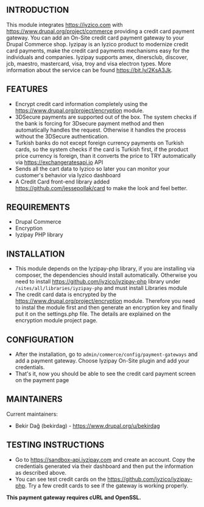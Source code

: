 INTRODUCTION
------------

This module integrates https://iyzico.com with 
https://www.drupal.org/project/commerce providing a credit card payment 
gateway. You can add an On-Site credit card payment gateway to your Drupal
Commerce shop. Iyzipay is an Iyzico product to modernize credit card payments,
make the credit card payments mechanisms easy for the individuals and 
companies. Iyzipay supports amex, dinersclub, discover, jcb, maestro, 
mastercard, visa, troy and visa electron types. More information about the 
service can be found https://bit.ly/2KsA3Jk.


FEATURES
--------

* Encrypt credit card information completely using the 
https://www.drupal.org/project/encryption module.
* 3DSecure payments are supported out of the box. The system checks if the 
bank is forcing for 3Dsecure payment method and then automatically handles the
request. Otherwise it handles the process without the 3DSecure authentication.
* Turkish banks do not except foreign currency payments on Turkish cards, so 
the system checks if the card is Turkish first, if the product price currency
is foreign, than it converts the price to TRY automatically via 
https://exchangeratesapi.io API
* Sends all the cart data to Iyzico so later you can monitor your customer's
behavior via Iyzico dashboard
* A Credit Card front-end library added https://github.com/jessepollak/card
to make the look and feel better.


REQUIREMENTS
------------

* Drupal Commerce
* Encryption
* Iyzipay PHP library


INSTALLATION
------------

* This module depends on the Iyzipay-php library, if you are installing via
composer, the dependencies should install automatically. Otherwise you need to
install https://github.com/iyzico/iyzipay-php library under 
`/sites/all/libraries/iyzipay-php` and must install Libraries module
* The credit card data is encrypted by the 
https://www.drupal.org/project/encryption module. Therefore you need to instal
the module first and then generate an encryption key and finally put it on the
settings.php file. The details are explained on the encryption module project
page.


CONFIGURATION
-------------

* After the installation, go to `admin/commerce/config/payment-gateways` and
add a payment gateway. Choose Iyzipay On-Site plugin and add your credentials.
* That's it, now you should be able to see the credit card payment screen on
the payment page


MAINTAINERS
-----------

Current maintainers:
 * Bekir Dağ (bekirdag) - https://www.drupal.org/u/bekirdag


TESTING INSTRUCTIONS
--------------------

* Go to https://sandbox-api.iyzipay.com and create an account. Copy the
credentials generated via their dashboard and then put the information as
described above.
* You can see test credit cards on the https://github.com/iyzico/iyzipay-php.
Try a few credit cards to see if the gateway is working properly.

**This payment gateway requires cURL and OpenSSL.**
